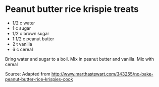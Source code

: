 # Peanut butter rice krispie treats

* 1/2 c water
* 1 c sugar
* 1/2 c brown sugar
* 1 1/2 c peanut butter
* 2 t vanilla
* 6 c cereal

Bring water and sugar to a boil. Mix in peanut butter and vanilla. Mix with cereal

Source: Adapted from http://www.marthastewart.com/343255/no-bake-peanut-butter-rice-krispies-cook

